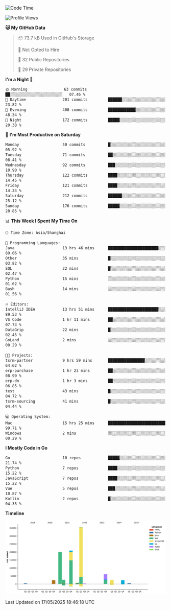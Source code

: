 <!--START_SECTION:waka-->
![Code Time](http://img.shields.io/badge/Code%20Time-4%2C166%20hrs%2014%20mins-blue)

![Profile Views](http://img.shields.io/badge/Profile%20Views-0-blue)

**🐱 My GitHub Data** 

> 📦 73.7 kB Used in GitHub's Storage 
 > 
> 🚫 Not Opted to Hire
 > 
> 📜 32 Public Repositories 
 > 
> 🔑 29 Private Repositories 
 > 
**I'm a Night 🦉** 

```text
🌞 Morning                63 commits          ██░░░░░░░░░░░░░░░░░░░░░░░   07.46 % 
🌆 Daytime                201 commits         ██████░░░░░░░░░░░░░░░░░░░   23.82 % 
🌃 Evening                408 commits         ████████████░░░░░░░░░░░░░   48.34 % 
🌙 Night                  172 commits         █████░░░░░░░░░░░░░░░░░░░░   20.38 % 
```
📅 **I'm Most Productive on Saturday** 

```text
Monday                   50 commits          █░░░░░░░░░░░░░░░░░░░░░░░░   05.92 % 
Tuesday                  71 commits          ██░░░░░░░░░░░░░░░░░░░░░░░   08.41 % 
Wednesday                92 commits          ███░░░░░░░░░░░░░░░░░░░░░░   10.90 % 
Thursday                 122 commits         ████░░░░░░░░░░░░░░░░░░░░░   14.45 % 
Friday                   121 commits         ████░░░░░░░░░░░░░░░░░░░░░   14.34 % 
Saturday                 212 commits         ██████░░░░░░░░░░░░░░░░░░░   25.12 % 
Sunday                   176 commits         █████░░░░░░░░░░░░░░░░░░░░   20.85 % 
```


📊 **This Week I Spent My Time On** 

```text
🕑︎ Time Zone: Asia/Shanghai

💬 Programming Languages: 
Java                     13 hrs 46 mins      ██████████████████████░░░   89.06 % 
Other                    35 mins             █░░░░░░░░░░░░░░░░░░░░░░░░   03.82 % 
SQL                      22 mins             █░░░░░░░░░░░░░░░░░░░░░░░░   02.47 % 
Python                   15 mins             ░░░░░░░░░░░░░░░░░░░░░░░░░   01.62 % 
Bash                     14 mins             ░░░░░░░░░░░░░░░░░░░░░░░░░   01.56 % 

🔥 Editors: 
IntelliJ IDEA            13 hrs 51 mins      ██████████████████████░░░   89.53 % 
VS Code                  1 hr 11 mins        ██░░░░░░░░░░░░░░░░░░░░░░░   07.73 % 
DataGrip                 22 mins             █░░░░░░░░░░░░░░░░░░░░░░░░   02.45 % 
GoLand                   2 mins              ░░░░░░░░░░░░░░░░░░░░░░░░░   00.29 % 

🐱‍💻 Projects: 
tsrm-partner             9 hrs 59 mins       ████████████████░░░░░░░░░   64.62 % 
erp-purchase             1 hr 23 mins        ██░░░░░░░░░░░░░░░░░░░░░░░   08.99 % 
erp-dn                   1 hr 3 mins         ██░░░░░░░░░░░░░░░░░░░░░░░   06.85 % 
test                     43 mins             █░░░░░░░░░░░░░░░░░░░░░░░░   04.72 % 
tsrm-sourcing            41 mins             █░░░░░░░░░░░░░░░░░░░░░░░░   04.44 % 

💻 Operating System: 
Mac                      15 hrs 25 mins      █████████████████████████   99.71 % 
Windows                  2 mins              ░░░░░░░░░░░░░░░░░░░░░░░░░   00.29 % 
```

**I Mostly Code in Go** 

```text
Go                       10 repos            █████░░░░░░░░░░░░░░░░░░░░   21.74 % 
Python                   7 repos             ████░░░░░░░░░░░░░░░░░░░░░   15.22 % 
JavaScript               7 repos             ████░░░░░░░░░░░░░░░░░░░░░   15.22 % 
Vue                      5 repos             ███░░░░░░░░░░░░░░░░░░░░░░   10.87 % 
Kotlin                   2 repos             █░░░░░░░░░░░░░░░░░░░░░░░░   04.35 % 
```



**Timeline**

![Lines of Code chart](https://raw.githubusercontent.com/youtiaoguagua/youtiaoguagua/master/assets/bar_graph.png)


 Last Updated on 17/05/2025 18:46:18 UTC
<!--END_SECTION:waka-->
